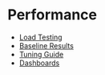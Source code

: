 # Performance

- [Load Testing](../../../performance/load_test.py)
- [Baseline Results](../../../performance/BASELINE.md)
- [Tuning Guide](../../../performance/TUNING_GUIDE.md)
- [Dashboards](../../../monitoring/grafana/performance/dashboard.json)
